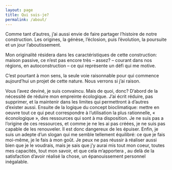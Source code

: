 ```yaml
---
layout: page
title: Qui suis-je?
permalink: /about/
---
```


Comme tant d’autres, j’ai aussi envie de faire partager l’histoire de notre construction.
Les origines, la génèse, l’éclosion, puis l’évolution, la poursuite et un jour l’aboutissement.

Mon originalité résidera dans les caractéristiques de  cette construction: maison passive, ce n’est pas encore très – assez? – courant dans nos régions, en autoconstruction – ce qui représente un défi qui me motive.

C’est pourtant à mon sens, la seule voie raisonnable pour qui commence aujourd’hui un projet de cette nature.
Nous verrons si j’ai raison.

Vous l’avez deviné, je suis convaincu. Mais de quoi, donc?
D’abord de la nécessité de réduire mon empreinte écologique. J’ai écrit réduire, pas supprimer, et la maintenir dans les limites qui permettront à d’autres d’exister aussi.
Ensuite de la logique du concept bioclimatique: mettre en oeuvre tout ce qui peut correspondre à l’utilisation la plus rationnelle, « éconologique », des ressources qui sont à ma disposition. Je ne suis pas a l’origine de ces ressources, et comme je ne les ai pas créées, je ne suis pas capable de les renouveler. Il est donc dangereux de les épuiser.
Enfin, je suis un adepte d’un slogan qui me semble tellement équilibré: ce que je fais moi-même, je le fais à mon goût. Je peux ne pas réussir à réaliser aussi bien que je le voudrais, mais je sais que j’y aurai mis tout mon coeur, toutes mes capacités, tout mon savoir, et que cela m’apportera , au delà de la satisfaction  d’avoir réalisé la chose, un épanouissement personnel inégalable.

